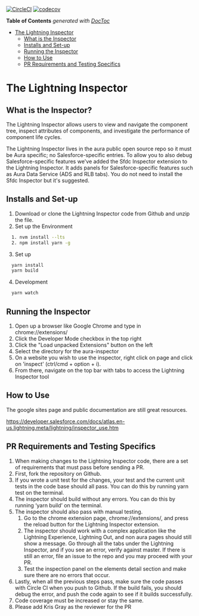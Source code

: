 [![CircleCI](https://circleci.com/gh/forcedotcom/lightning-inspector.svg?style=svg)](https://circleci.com/gh/forcedotcom/lightning-inspector)
[![codecov](https://codecov.io/gh/forcedotcom/lightning-inspector/branch/master/graph/badge.svg)](https://codecov.io/gh/forcedotcom/lightning-inspector)

<!-- START doctoc generated TOC please keep comment here to allow auto update -->
<!-- DON'T EDIT THIS SECTION, INSTEAD RE-RUN doctoc TO UPDATE -->

**Table of Contents** _generated with [DocToc](https://github.com/thlorenz/doctoc)_

-   [The Lightning Inspector](#the-lightning-inspector)
    -   [What is the Inspector](#what-is-the-inspector)
    -   [Installs and Set-up](#installs-and-set-up)
    -   [Running the Inspector](#running-the-inspector)
    -   [How to Use](#how-to-use)
    -   [PR Requirements and Testing Specifics](#PR-requirements-and-testing-specifics)

<!-- END doctoc generated TOC please keep comment here to allow auto update -->

# The Lightning Inspector

## What is the Inspector?

The Lightning Inspector allows users to view and navigate the component tree, inspect attributes of components, and investigate the performance of component life cycles.

The Lightning Inspector lives in the aura public open source repo so it must be Aura specific; no Salesforce-specific entries. To allow you to also debug Salesforce-specific features we've added the Sfdc Inspector extension to the Lightning Inspector. It adds panels for Salesforce-specific features such as Aura Data Service (ADS and RLB tabs). You do not need to install the Sfdc Inspector but it's suggested.

## Installs and Set-up

1. Download or clone the Lightning Inspector code from Github and unzip the file.
2. Set up the Environment

```sh
  1. nvm install --lts
  2. npm install yarn -g
```

3. Set up

```sh
  yarn install
  yarn build
```

4. Development

```sh
  yarn watch
```

## Running the Inspector

1. Open up a browser like Google Chrome and type in chrome://extensions/
2. Click the Developer Mode checkbox in the top right
3. Click the "Load unpacked Extensions" button on the left
4. Select the directory for the aura-inspector
5. On a website you wish to use the inspector, right click on page and click on 'inspect' (ctrl/cmd + option + i).
6. From there, navigate on the top bar with tabs to access the Lightning Inspector tool

## How to Use

The google sites page and public documentation are still great resources.

https://developer.salesforce.com/docs/atlas.en-us.lightning.meta/lightning/inspector_use.htm

## PR Requirements and Testing Specifics

1. When making changes to the Lightning Inspector code, there are a set of requirements that must pass before sending a PR.
2. First, fork the repository on Github.
3. If you wrote a unit test for the changes, your test and the current unit tests in the code base should all pass. You can do this by running yarn test on the terminal.
4. The inspector should build without any errors. You can do this by running ‘yarn build’ on the terminal.
5. The inspector should also pass with manual testing.
    1. Go to the chrome extension page, chrome://extensions/, and press the reload button for the Lightning Inspector extension.
    2. The inspector should work with a complex application like the Lightning Experience, Lightning Out, and non aura pages should still show a message. Go through all the tabs under the Lightning Inspector, and if you see an error, verify against master. If there is still an error, file an issue to the repo and you may proceed with your PR.
    3. Test the inspection panel on the elements detail section and make sure there are no errors that occur.
6. Lastly, when all the previous steps pass, make sure the code passes with Circle CI when you push to Github. If the build fails, you should debug the error, and push the code again to see if it builds successfully.
7. Code coverage must be increased or stay the same.
8. Please add Kris Gray as the reviewer for the PR

